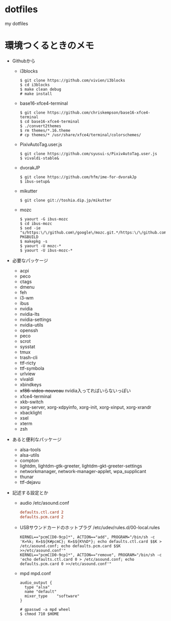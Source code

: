 # dotfiles
my dotfiles

# 環境つくるときのメモ
- Githubから
  - i3blocks
    ```
    $ git clone https://github.com/vivien/i3blocks
    $ cd i3blocks
    $ make clean debug
    # make install
    ```
  - base16-xfce4-terminal
    ```
    $ git clone https://github.com/chriskempson/base16-xfce4-terminal
    $ cd base16-xfce4-terminal
    $ ./convert2themes
    $ rm themes/*.16.theme
    # cp themes/* /usr/share/xfce4/terminal/colorschemes/
    ```
  - PixivAutoTag.user.js
    ```
    $ git clone https://github.com/syusui-s/PixivAutoTag.user.js
    $ vivaldi-stable&
    ```
  - dvorakJP
    ```
    $ git clone https://github.com/hfm/ime-for-dvorakJp
    $ ibus-setup&
    ```
  - mikutter
    ```
    $ git clone git://toshia.dip.jp/mikutter
    ```
  - mozc
    ```
    $ yaourt -G ibus-mozc
    $ cd ibus-mozc
    $ sed -ie "s/https:\/\/github.com\/google\/mozc.git.*/https:\/\/github.com\/KondoTakumi\/mozc.git/g" PKGBUILD
    $ makepkg -s
    $ yaourt -U mozc-*
    $ yaourt -U ibus-mozc-*
    ```

- 必要なパッケージ
  - acpi
  - peco
  - ctags
  - dmenu
  - feh
  - i3-wm
  - ibus
  - nvidia
  - nvidia-lts
  - nvidia-settings
  - nvidia-utils
  - openssh
  - peco
  - scrot
  - sysstat
  - tmux
  - trash-cli
  - ttf-ricty
  - ttf-symbola
  - urlview
  - vivaldi
  - xbindkeys
  - ~~xf86-video-nouveau~~ nvidia入ってればいらないっぽい
  - xfce4-terminal
  - xkb-switch
  - xorg-server, xorg-xdpyinfo, xorg-init, xorg-xinput, xorg-xrandr
  - xbacklight
  - xsel
  - xterm
  - zsh

- あると便利なパッケージ
  - alsa-tools
  - alsa-utils
  - compton
  - lightdm, lightdm-gtk-greeter, lightdm-gkt-greeter-settings
  - networkmanager, network-manager-applet, wpa_supplicant
  - thunar
  - ttf-dejavu

- 記述する設定とか
  - audio /etc/asound.conf
    ```text:/etc/asound.conf
    defaults.ctl.card 2
    defaults.pcm.card 2
    ```
  - USBサウンドカードのホットプラグ
    /etc/udev/rules.d/00-local.rules
    ```text:/etc/udev/rules.d/00-local.rules
    KERNEL=="pcmC[D0-9cp]*", ACTION=="add", PROGRAM="/bin/sh -c 'K=%k; K=$${K#pcmC}; K=$${K%%D*}; echo defaults.ctl.card $$K > /etc/asound.conf; echo defaults.pcm.card $$K >>/etc/asound.conf'"
    KERNEL=="pcmC[D0-9cp]*", ACTION=="remove", PROGRAM="/bin/sh -c 'echo defaults.ctl.card 0 > /etc/asound.conf; echo defaults.pcm.card 0 >>/etc/asound.conf'"
    ```
  - mpd
    mpd.conf
    ```text:/mpd.cond
    audio_output {
      type "alsa"
      name "default"
      mixer_type	"software"
    }
    ```
    ```
    # gpasswd -a mpd wheel
    $ chmod 710 $HOME
    ```
